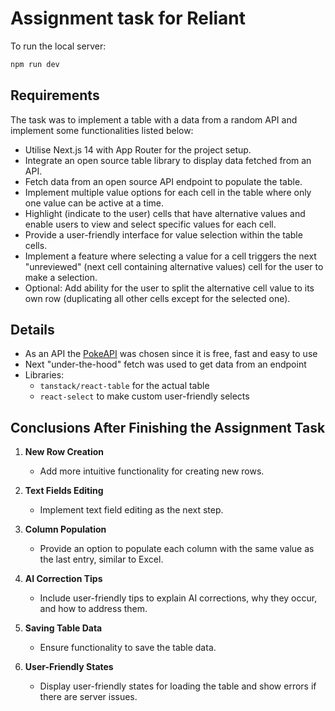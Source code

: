 # Assignment task for Reliant

To run the local server:

```bash
npm run dev
```

## Requirements

The task was to implement a table with a data from a random API and implement some functionalities listed below:

- Utilise Next.js 14 with App Router for the project setup.
- Integrate an open source table library to display data fetched from an API.
- Fetch data from an open source API endpoint to populate the table.
- Implement multiple value options for each cell in the table where only one value can be active at a time.
- Highlight (indicate to the user) cells that have alternative values and enable users to view and select specific values for each cell.
- Provide a user-friendly interface for value selection within the table cells.
- Implement a feature where selecting a value for a cell triggers the next "unreviewed" (next cell containing alternative values) cell for the user to make a selection.
- Optional: Add ability for the user to split the alternative cell value to its own row (duplicating all other cells except for the selected one).

## Details

- As an API the [PokeAPI](https://pokeapi.co/) was chosen since it is free, fast and easy to use
- Next "under-the-hood" fetch was used to get data from an endpoint
- Libraries:
  - `tanstack/react-table` for the actual table
  - `react-select` to make custom user-friendly selects

## Conclusions After Finishing the Assignment Task

1. **New Row Creation**

   - Add more intuitive functionality for creating new rows.

2. **Text Fields Editing**

   - Implement text field editing as the next step.

3. **Column Population**

   - Provide an option to populate each column with the same value as the last entry, similar to Excel.

4. **AI Correction Tips**

   - Include user-friendly tips to explain AI corrections, why they occur, and how to address them.

5. **Saving Table Data**

   - Ensure functionality to save the table data.

6. **User-Friendly States**
   - Display user-friendly states for loading the table and show errors if there are server issues.
